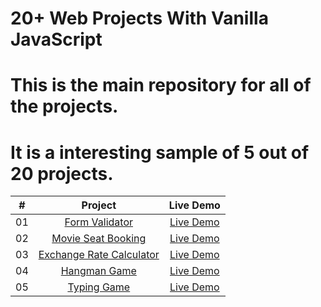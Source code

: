 
# 20+ Web Projects With Vanilla JavaScript
# This is the main repository for all of the projects.
# It is a interesting sample of 5 out of 20 projects.

|  #  |            Project             | Live Demo |
| :-: | :----------------------------: | :-------: |
| 01  |       [Form Validator](https://github.com/rlarltj/20-Projects/commit/5913ab58cc5522e32285f7fee6dc9679c62f0db6)       | [Live Demo](https://rlarltj.github.io/20-Projects/Validation%20Form/index.html)  |
| 02  |     [Movie Seat Booking](https://github.com/rlarltj/20-Projects/commit/89dd82f8c32173bc71d2a4b64e428eeda2d2f448)    | [Live Demo](https://rlarltj.github.io/20-Projects/Movie%20Seat%20Booking/index.html)  |
| 03  |  [Exchange Rate Calculator](https://github.com/rlarltj/20-Projects/tree/main/Exchange%20Rate%20Calculator)  | [Live Demo](https://vanillawebprojects.com/projects/exchange-rate/)  |
| 04  |     [Hangman Game](https://github.com/rlarltj/20-Projects/tree/main/Hangman%20Game)  | [Live Demo](https://rlarltj.github.io/20-Projects/Hangman%20Game/index.html)  |
| 05  |     [Typing Game](https://github.com/rlarltj/20-Projects/tree/main/Typing%20Game)  | [Live Demo](https://rlarltj.github.io/20-Projects/Typing%20Game/index.html)  |
